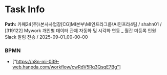 # Task Info

**Path:** 카페24(주)\본사사업장\[CG]MI본부\MI인프라그룹\AI인프라4팀 / shahn01 / [319122] Mywork 개인별 데이터 관제 자동화 및 시각화 연동 _ 월간 미등록 인원 Slack 알림 전송 / 2025-09-01_00-00-00

### BPMN
- ["https://n8n-mi-039-web.hanpda.com/workflow/cwRdV5Rq3QsqE7Bg"]

